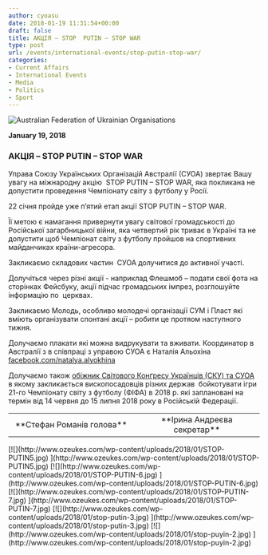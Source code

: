 ```yaml
---
author: cyoasu
date: 2018-01-19 11:31:54+00:00
draft: false
title: АКЦІЯ – STOP  PUTIN – STOP WAR
type: post
url: /events/international-events/stop-putin-stop-war/
categories:
- Current Affairs
- International Events
- Media
- Politics
- Sport
---
```


![Australian Federation of Ukrainian Organisations](http://www.ozeukes.com/wp-content/uploads/2014/10/image001.png)


**January 19, 2018**


### **АКЦІЯ – STOP PUTIN – STOP WAR**


Управа Союзу Українських Організацій Австралії (СУОА) звертає Вашу увагу на міжнародну акцію  STOP PUTIN – STOP WAR, яка покликана не допустити проведення Чемпіонату світу з футболу у Росії.

22 січня пройде уже п’ятий етап акції STOP PUTIN – STOP WAR.

Її метою є намагання привернути увагу світової громадськості до Російської загарбницької війни, яка четвертий рік триває в Україні та не допустити щоб Чемпіонат світу з футболу пройшов на спортивних майданчиках країни-агресора.

Закликаємо складових частин  СУОА долучитися до активної участі.

Долучіться через різні акції - наприклад Флешмоб – подати свої фота на сторінках Фейсбуку, акції підчас громадських імпрез, розглошуйте інформацію по  церквах.

Закликаємо Молодь, особливо молодечі організації СУМ і Пласт які вміють організувати спонтані акції – робити це протяом наступного тижня.

Долучаємо плакати які можна видрукувати та вживати. Координатор в Австралії з в співпраці з управою СУОА є Наталія Альохіна [facebook.com/natalya.alyokhina](http://www.facebook.com/natalya.alyokhina.3)

Долучаємо також [обіжник Світового Конґресу Українців (СКУ) та СУОА](http://www.ozeukes.com/wp-content/uploads/2018/01/Бойкот-Заклик-СКУ.doc) в якому закликається вископосадовців різних держав  бойкотувати ігри 21-го Чемпіонату світу з футболу (ФІФА) в 2018 р. які заплановані на термін від 14 червня до 15 липня 2018 року в Російській Федерації.
<table width="100%" >
<tbody >
<tr >

<td width="50%" style="text-align: center;" >**Стефан Романів
голова**
</td>

<td width="50%" style="text-align: center;" >**Ірина Андреєва
секретар**
</td>
</tr>
</tbody>
</table>
[![](http://www.ozeukes.com/wp-content/uploads/2018/01/STOP-PUTIN5.jpg)
](http://www.ozeukes.com/wp-content/uploads/2018/01/STOP-PUTIN5.jpg)
[![](http://www.ozeukes.com/wp-content/uploads/2018/01/STOP-PUTIN-6.jpg)
](http://www.ozeukes.com/wp-content/uploads/2018/01/STOP-PUTIN-6.jpg)
[![](http://www.ozeukes.com/wp-content/uploads/2018/01/STOP-PUTIN-7.jpg)
](http://www.ozeukes.com/wp-content/uploads/2018/01/STOP-PUTIN-7.jpg)
[![](http://www.ozeukes.com/wp-content/uploads/2018/01/stop-putin-3.jpg)
](http://www.ozeukes.com/wp-content/uploads/2018/01/stop-putin-3.jpg)
[![](http://www.ozeukes.com/wp-content/uploads/2018/01/stop-puyin-2.jpg)
](http://www.ozeukes.com/wp-content/uploads/2018/01/stop-puyin-2.jpg)
